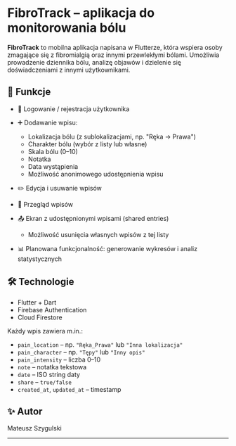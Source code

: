 # FibroTrack – aplikacja do monitorowania bólu

**FibroTrack** to mobilna aplikacja napisana w Flutterze, która wspiera osoby zmagające się z fibromialgią oraz innymi przewlekłymi bólami. Umożliwia prowadzenie dziennika bólu, analizę objawów i dzielenie się doświadczeniami z innymi użytkownikami.

## 📲 Funkcje

- 🔐 Logowanie / rejestracja użytkownika
- ➕ Dodawanie wpisu:
    - Lokalizacja bólu (z sublokalizacjami, np. "Ręka → Prawa")
    - Charakter bólu (wybór z listy lub własne)
    - Skala bólu (0–10)
    - Notatka
    - Data wystąpienia
    - Możliwość anonimowego udostępnienia wpisu
- ✏️ Edycja i usuwanie wpisów
- 📅 Przegląd wpisów 
- 📤 Ekran z udostępnionymi wpisami (shared entries)
    - Możliwość usunięcia własnych wpisów z tej listy

    
- 📊 Planowana funkcjonalność: generowanie wykresów i analiz statystycznych

## 🛠️ Technologie

- Flutter + Dart
- Firebase Authentication
- Cloud Firestore


Każdy wpis zawiera m.in.:

- `pain_location` – np. `"Ręka_Prawa"` lub `"Inna lokalizacja"`
- `pain_character` – np. `"Tępy"` lub `"Inny opis"`
- `pain_intensity` – liczba 0–10
- `note` – notatka tekstowa
- `date` – ISO string daty
- `share` – `true/false`
- `created_at`, `updated_at` – timestamp

## ✨ Autor

Mateusz Szygulski

---
